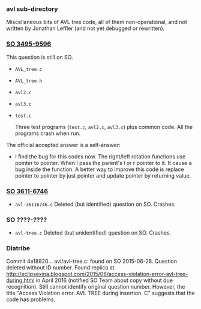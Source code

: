 ### avl sub-directory

Miscellaneous bits of AVL tree code, all of them non-operational, and
not written by Jonathan Leffler (and not yet debugged or rewritten).

### [SO 3495-9596](https://stackoverflow.com/q/34959596)

This question is still on SO.

* `AVL_tree.c`
* `AVL_tree.h`
* `avl2.c`
* `avl3.c`
* `test.c`

  Three test programs (`test.c`, `avl2.c`, `avl3.c`) plus common code.
  All the programs crash when run.

The official accepted answer is a self-answer:

* I find the bug for this codes now.  The right/left rotation functions
  use pointer to pointer.  When I pass the parent's l or r pointer to
  it.  It cause a bug inside the function.  A better way to improve this
  code is replace pointer to pointer by just pointer and update pointer
  by returning value.

### [SO 3611-6746](https://stackoverflow.com/q/36116746)

* `avl-36116746.c`
  Deleted (but identified) question on SO.  Crashes.

### SO ????-????

* `avl-tree.c`
  Deleted (but unidentified) question on SO.  Crashes.

### Diatribe

Commit 4e18820... avl/avl-tree.c: found on SO 2015-06-28.
Question deleted without ID number.
Found replica at
http://eclipsexina.blogspot.com/2015/06/access-violation-error-avl-tree-during.html
in April 2016 (notified SO Team about copy without due recognition).
Still cannot identify original question number.
However, the title "Access Violation error.
AVL TREE during insertion.
C" suggests that the code has problems.
